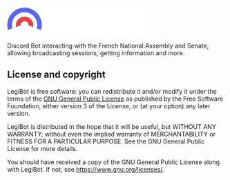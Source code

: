 <img src="doc/logo/logo-text.png" alt="LegiBot" height=64/>

Discord Bot interacting with the French National Assembly and Senate, allowing broadcasting sessions, getting information and more.

## License and copyright

LegiBot is free software: you can redistribute it and/or modify it under the terms of the [GNU General Public License](LICENSE.md) as published by the Free Software Foundation, either version 3 of the License, or (at your option) any later version.

LegiBot is distributed in the hope that it will be useful, but WITHOUT ANY WARRANTY; without even the implied warranty of MERCHANTABILITY or FITNESS FOR A PARTICULAR PURPOSE.  See the GNU General Public License for more details.

You should have received a copy of the GNU General Public License along with LegiBot. If not, see <https://www.gnu.org/licenses/>.
